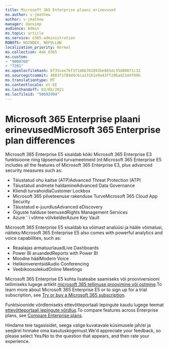 ```yaml
---
title: Microsoft 365 Enterprise plaani erinevused
ms.author: v-jmathew
author: v-jmathew
manager: dansimp
audience: Admin
ms.topic: article
ms.service: o365-administration
ROBOTS: NOINDEX, NOFOLLOW
localization_priority: Normal
ms.collection: Adm_O365
ms.custom:
- "9000760"
- "7391"
ms.openlocfilehash: bf35cee7bf3f1d6b761043be865dc35d80071c32
ms.sourcegitcommit: 4883f1f89d4c6ca23161e9a43ff206ad21d4f09b
ms.translationtype: MT
ms.contentlocale: et-EE
ms.lasthandoff: 03/08/2021
ms.locfileid: "50692994"
---
```

# <a name="microsoft-365-enterprise-plan-differences"></a><span data-ttu-id="aef22-102">Microsoft 365 Enterprise plaani erinevused</span><span class="sxs-lookup"><span data-stu-id="aef22-102">Microsoft 365 Enterprise plan differences</span></span>

<span data-ttu-id="aef22-103">Microsoft 365 Enterprise E5 sisaldab kõiki Microsoft 365 Enterprise E3 funktsioone ning täpsemaid turvameetmeid (nt:</span><span class="sxs-lookup"><span data-stu-id="aef22-103">Microsoft 365 Enterprise E5 includes all the features of Microsoft 365 Enterprise E3, plus advanced security measures such as:</span></span>

- <span data-ttu-id="aef22-104">Täiustatud ohu kaitse (ATP)</span><span class="sxs-lookup"><span data-stu-id="aef22-104">Advanced Threat Protection (ATP)</span></span>
- <span data-ttu-id="aef22-105">Täiustatud andmete haldamine</span><span class="sxs-lookup"><span data-stu-id="aef22-105">Advanced Data Governance</span></span>
- <span data-ttu-id="aef22-106">Kliendi turvahoidla</span><span class="sxs-lookup"><span data-stu-id="aef22-106">Customer Lockbox</span></span>
- <span data-ttu-id="aef22-107">Microsoft 365 pilveteenuse rakenduse Turve</span><span class="sxs-lookup"><span data-stu-id="aef22-107">Microsoft 365 Cloud App Security</span></span>
- <span data-ttu-id="aef22-108">Täiustatud e-juurdlus</span><span class="sxs-lookup"><span data-stu-id="aef22-108">Advanced eDiscovery</span></span>
- <span data-ttu-id="aef22-109">Õiguste halduse teenused</span><span class="sxs-lookup"><span data-stu-id="aef22-109">Rights Management Services</span></span>
- <span data-ttu-id="aef22-110">Azure ' i võtme võlvkelder</span><span class="sxs-lookup"><span data-stu-id="aef22-110">Azure Key Vault</span></span>

<span data-ttu-id="aef22-111">Microsoft 365 Enterprise E5 sisaldab ka võimast analüüsi ja hääle võimalusi, näiteks:</span><span class="sxs-lookup"><span data-stu-id="aef22-111">Microsoft 365 Enterprise E5 also comes with powerful analytics and voice capabilities, such as:</span></span>

- <span data-ttu-id="aef22-112">Reaalajas armatuurlauad</span><span class="sxs-lookup"><span data-stu-id="aef22-112">Live Dashboards</span></span>
- <span data-ttu-id="aef22-113">Power BI aruanded</span><span class="sxs-lookup"><span data-stu-id="aef22-113">Reports with Power BI</span></span>
- <span data-ttu-id="aef22-114">Moodne hääl</span><span class="sxs-lookup"><span data-stu-id="aef22-114">Modern Voice</span></span>
- <span data-ttu-id="aef22-115">Helikonverentsid</span><span class="sxs-lookup"><span data-stu-id="aef22-115">Audio Conferencing</span></span>
- <span data-ttu-id="aef22-116">Veebikoosolekud</span><span class="sxs-lookup"><span data-stu-id="aef22-116">Online Meetings</span></span>

<span data-ttu-id="aef22-117">Microsoft 365 Enterprise E5 kohta lisateabe saamiseks või prooviversiooni tellimiseks lugege artiklit [microsoft 365 tellimuse proovimine või ostmine](https://go.microsoft.com/fwlink/?linkid=2099673).</span><span class="sxs-lookup"><span data-stu-id="aef22-117">To learn more about Microsoft 365 Enterprise E5 or to sign up for a trial subscription, see [Try or buy a Microsoft 365 subscription](https://go.microsoft.com/fwlink/?linkid=2099673).</span></span>

<span data-ttu-id="aef22-118">Funktsioonide võrdlemiseks ettevõtteportaali lepingute kaudu lugege teemat [ettevõtteportaali lepingute võrdlus](https://go.microsoft.com/fwlink/?linkid=2097200).</span><span class="sxs-lookup"><span data-stu-id="aef22-118">To compare features across Enterprise plans, see [Compare Enterprise plans](https://go.microsoft.com/fwlink/?linkid=2097200).</span></span>

<span data-ttu-id="aef22-119">Hindame teie tagasisidet, seega valige kuvatavale küsimusele jah/ei ja seejärel hinnake oma kasutuskogemust.</span><span class="sxs-lookup"><span data-stu-id="aef22-119">We'd appreciate your feedback, so please select Yes/No to the question that appears, and then rate your experience.</span></span>
